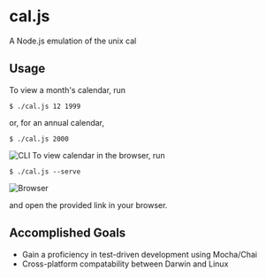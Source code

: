# cal.js

A Node.js emulation of the unix cal

## Usage

To view a month's calendar, run

```
$ ./cal.js 12 1999
```

or, for an annual calendar,

```
$ ./cal.js 2000
```
![CLI](/docs/screenshots/cal-cli.png?raw=true)
To view calendar in the browser, run

```
$ ./cal.js --serve
```
![Browser](/docs/screenshots/cal-serve.png?raw=true)

and open the provided link in your browser.

## Accomplished Goals

- Gain a proficiency in test-driven development using Mocha/Chai
- Cross-platform compatability between Darwin and Linux

